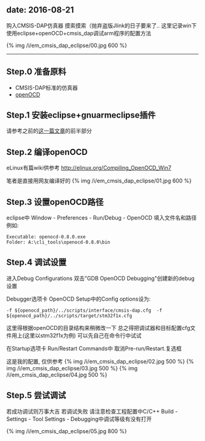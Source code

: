 
date: 2016-08-21
---

购入CMSIS-DAP仿真器 摸索摸索（抛弃盗版Jlink的日子要来了..
这里记录win下使用eclipse+openOCD+cmsis_dap调试arm程序的配置方法 

<!--more-->

{% img /i/em_cmsis_dap_eclipse/00.jpg 600 %}

---

## Step.0 准备原料
* CMSIS-DAP标准的仿真器
* [openOCD](https://sourceforge.net/projects/openocd/files/openocd/0.9.0/)

## Step.1 安装eclipse+gnuarmeclipse插件
请参考之前的[这一篇文章](http://noodlefighter.com/%E5%B5%8C%E5%85%A5%E5%BC%8F%E8%BD%AF%E4%BB%B6/em_eclipse_arm/)的前半部分


## Step.2 编译openOCD
eLinux有篇wiki供参考
http://elinux.org/Compiling_OpenOCD_Win7

笔者是直接用网友编译好的
{% img /i/em_cmsis_dap_eclipse/01.jpg 600 %}

## Step.3 设置openOCD路径
eclipse中 Window - Preferences - Run/Debug - OpenOCD
填入文件名和路径 例如:
```
Executable: openocd-0.8.0.exe
Folder: A:\cli_tools\openocd-0.8.0\bin
```

## Step.4 调试设置
进入Debug Configurations 双击"GDB OpenOCD Debugging"创建新的debug设置 

Debugger选项卡 OpenOCD Setup中的Config options设为:
```
-f ${openocd_path}/../scripts/interface/cmsis-dap.cfg  -f ${openocd_path}/../scripts/target/stm32f1x.cfg
```
这里得根据openOCD的目录结构来稍微改一下 总之得把调试器和目标配置cfg文件用上(这里以stm32f1x为例)
可以先自己在命令行中试试

在Startup选项卡 Run/Restart Commands中 取消Pre-run/Restart.复选框

这是我的配置, 仅供参考 
{% img /i/em_cmsis_dap_eclipse/02.jpg 500 %}
{% img /i/em_cmsis_dap_eclipse/03.jpg 500 %}
{% img /i/em_cmsis_dap_eclipse/04.jpg 500 %}

## Step.5 尝试调试
若成功调试则万事大吉
若调试失败 
请注意检查工程配置中C/C++ Build - Settings - Tool Settings - Debugging中调试等级有没有打开

{% img /i/em_cmsis_dap_eclipse/05.jpg 800 %}
